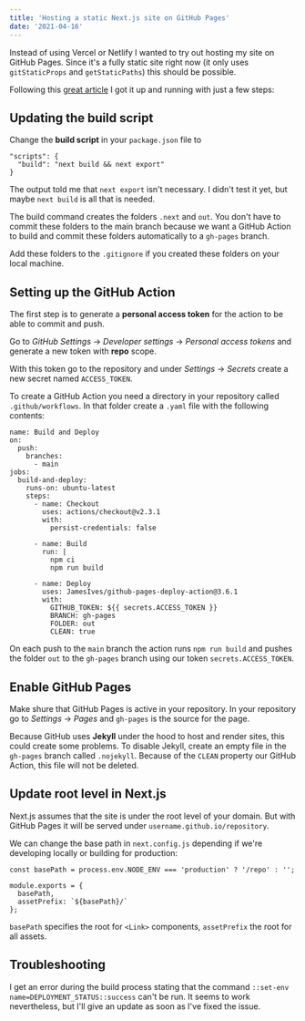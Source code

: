 ```yaml
---
title: 'Hosting a static Next.js site on GitHub Pages'
date: '2021-04-16'
---
```


Instead of using Vercel or Netlify I wanted to try out hosting my site on GitHub Pages.
Since it's a fully static site right now (it only uses `gitStaticProps` and `getStaticPaths`)
this should be possible.

Following this [great article](https://blog.sallai.me/deploy-next-site-to-github-pages) I got it
up and running with just a few steps:


## Updating the build script

Change the **build script** in your `package.json` file to
```
"scripts": {
  "build": "next build && next export"
}
```
The output told me that `next export` isn't necessary. I didn't test it yet, but maybe `next build`
is all that is needed.

The build command creates the folders `.next` and `out`. You don't have to commit these folders to
the main branch because we want a GitHub Action to build and commit these folders automatically to
a `gh-pages` branch.

Add these folders to the `.gitignore` if you created these folders on your local machine.


## Setting up the GitHub Action

The first step is to generate a **personal access token** for the action to be able to commit and push. 

Go to _GitHub Settings_ -> _Developer settings_ -> _Personal access tokens_ and generate a new token
with **repo** scope.

With this token go to the repository and under _Settings_ -> _Secrets_ create a new secret named
`ACCESS_TOKEN`.

To create a GitHub Action you need a directory in your repository called `.github/workflows`. In
that folder create a `.yaml` file with the following contents:

```
name: Build and Deploy
on:
  push:
    branches:
      - main
jobs:
  build-and-deploy:
    runs-on: ubuntu-latest
    steps:
      - name: Checkout
        uses: actions/checkout@v2.3.1
        with:
          persist-credentials: false

      - name: Build
        run: |
          npm ci
          npm run build

      - name: Deploy
        uses: JamesIves/github-pages-deploy-action@3.6.1
        with:
          GITHUB_TOKEN: ${{ secrets.ACCESS_TOKEN }}
          BRANCH: gh-pages
          FOLDER: out
          CLEAN: true
```
On each push to the `main` branch the action runs `npm run build` and pushes the folder `out` to
the `gh-pages` branch using our token `secrets.ACCESS_TOKEN`.


## Enable GitHub Pages

Make shure that GitHub Pages is active in your repository. In your repository go to _Settings_ ->
_Pages_ and `gh-pages` is the source for the page.

Because GitHub uses **Jekyll** under the hood to host and render sites, this could create some problems. To disable Jekyll, create an empty file in the `gh-pages` branch called `.nojekyll`.
Because of the `CLEAN` property our GitHub Action, this file will not be deleted.


## Update root level in Next.js

Next.js assumes that the site is under the root level of your domain. But with GitHub Pages it will
be served under `username.github.io/repository`.

We can change the base path in `next.config.js` depending if we're developing locally or building
for production:

```
const basePath = process.env.NODE_ENV === 'production' ? '/repo' : '';

module.exports = {
  basePath,
  assetPrefix: `${basePath}/`
};
```
`basePath` specifies the root for `<Link>` components, `assetPrefix` the root for all assets.


## Troubleshooting

I get an error during the build process stating that the command `::set-env name=DEPLOYMENT_STATUS::success` can't be run. It seems to work nevertheless, but I'll give an update
as soon as I've fixed the issue.